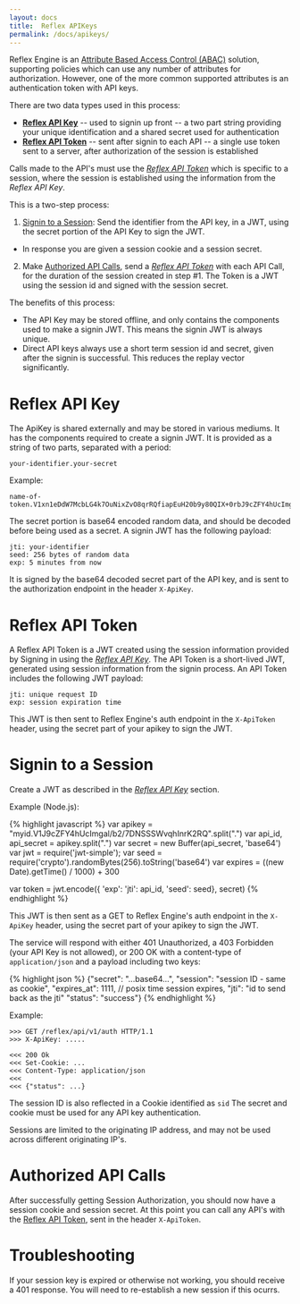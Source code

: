 ```yaml
---
layout: docs
title:  Reflex APIKeys
permalink: /docs/apikeys/
---
```


Reflex Engine is an [Attribute Based Access Control (ABAC)](/docs/abac/) solution, supporting policies which can use any number of attributes for authorization.  However, one of the more common supported attributes is an authentication token with API keys.

There are two data types used in this process:

* **[Reflex API Key](#reflex-api-key)** -- used to signin up front -- a two part string providing your unique identification and a shared secret used for authentication
* **[Reflex API Token](#reflex-api-token)** -- sent after signin to each API -- a single use token sent to a server, after authorization of the session is established

Calls made to the API's must use the *[Reflex API Token](#reflex-api-token)* which is specific to a session, where the session is established using the information from the *Reflex API Key*.

This is a two-step process:

1. [Signin to a Session](#create-your-session): Send the identifier from the API key, in a JWT, using the secret portion of the API Key to sign the JWT.
  * In response you are given a session cookie and a session secret.
2. Make [Authorized API Calls](#authorized-api-calls), send a *[Reflex API Token](#reflex-api-token)* with each API Call, for the duration of the session created in step #1.  The Token is a JWT using the session id and signed with the session secret.

The benefits of this process:

* The API Key may be stored offline, and only contains the components used to make a signin JWT.  This means the signin JWT is always unique.
* Direct API keys always use a short term session id and secret, given after the signin is successful.  This reduces the replay vector significantly.

# Reflex API Key
The ApiKey is shared externally and may be stored in various mediums.  It has the components required to create a signin JWT.  It is provided as a string of two parts, separated with a period:

	your-identifier.your-secret

Example:

	name-of-token.V1xn1eDdW7McbLG4k7OuNixZvO8qrRQfiapEuH20b9y80QIX+0rbJ9cZFY4hUcImgal/b2/7DNSSSWvqhInrK2RQ

The secret portion is base64 encoded random data, and should be decoded before being used as a secret.  A signin JWT has the following payload:

	jti: your-identifier
	seed: 256 bytes of random data
	exp: 5 minutes from now

It is signed by the base64 decoded secret part of the API key, and is sent to the authorization endpoint in the header `X-ApiKey`.

# Reflex API Token

A Reflex API Token is a JWT created using the session information provided by Signing in using the *[Reflex API Key](#reflex-api-key)*.  The API Token is a short-lived JWT, generated using session information from the signin process.  An API Token includes the following JWT payload:

	jti: unique request ID
	exp: session expiration time

This JWT is then sent to Reflex Engine's auth endpoint in the `X-ApiToken` header, using the secret part of your apikey to sign the JWT.

# Signin to a Session

Create a JWT as described in the *[Reflex API Key](#reflex-api-key)* section.

Example (Node.js):

{% highlight javascript %}
var apikey = "myid.V1J9cZFY4hUcImgal/b2/7DNSSSWvqhInrK2RQ".split(".")
var api_id, api_secret = apikey.split(".")
var secret = new Buffer(api_secret, 'base64')
var jwt = require('jwt-simple');
var seed = require('crypto').randomBytes(256).toString('base64')
var expires = ((new Date).getTime() / 1000) + 300 

var token = jwt.encode({ 'exp': 'jti': api_id, 'seed': seed}, secret)
{% endhighlight %}

This JWT is then sent as a GET to Reflex Engine's auth endpoint in the `X-ApiKey` header, using the secret part of your apikey to sign the JWT. 

The service will respond with either 401 Unauthorized, a 403 Forbidden (your API Key is not allowed), or 200 OK with a content-type of `application/json` and a payload including two keys:

{% highlight json %}
{"secret": "...base64...",
 "session": "session ID - same as cookie",
 "expires_at": 1111, // posix time session expires,
 "jti": "id to send back as the jti"
 "status": "success"}
{% endhighlight %}

Example:

	>>> GET /reflex/api/v1/auth HTTP/1.1
    >>> X-ApiKey: .....

    <<< 200 Ok
    <<< Set-Cookie: ...
	<<< Content-Type: application/json
    <<<
    <<< {"status": ...}

The session ID is also reflected in a Cookie identified as `sid`  The secret and cookie must be used for any API key authentication.

Sessions are limited to the originating IP address, and may not be used across different originating IP's.

# Authorized API Calls

After successfully getting Session Authorization, you should now have a session cookie and session secret.  At this point you can call any API's with the [Reflex API Token](#reflex-api-token), sent in the header `X-ApiToken`.

# Troubleshooting

If your session key is expired or otherwise not working, you should receive a 401 response.  You will need to re-establish a new session if this ocurrs.

